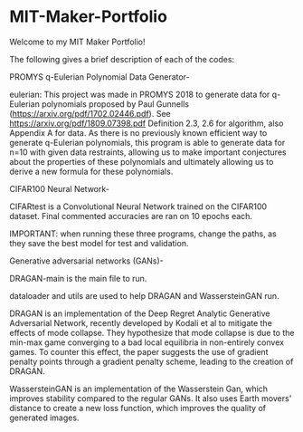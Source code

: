 # MIT-Maker-Portfolio

Welcome to my MIT Maker Portfolio!

The following gives a brief description of each of the codes:

PROMYS q-Eulerian Polynomial Data Generator-

eulerian: This project was made in PROMYS 2018 to generate data for q-Eulerian polynomials proposed by Paul Gunnells (https://arxiv.org/pdf/1702.02446.pdf). See https://arxiv.org/pdf/1809.07398.pdf Definition 2.3, 2.6 for algorithm, also Appendix A for data. As there is no previously known efficient way to generate q-Eulerian polynomials, this program is able to generate data for n=10 with given data restraints, allowing us to make important conjectures about the properties of these polynomials and ultimately allowing us to derive a new formula for these polynomials.

CIFAR100 Neural Network-

CIFARtest is a Convolutional Neural Network trained on the CIFAR100 dataset. Final commented accuracies are ran on 10 epochs each.

IMPORTANT: when running these three programs, change the paths, as they save the best model for test and validation.

Generative adversarial networks (GANs)-

DRAGAN-main is the main file to run. 

dataloader and utils are used to help DRAGAN and WassersteinGAN run.

DRAGAN is an implementation of the Deep Regret Analytic Generative Adversarial Network, recently developed by Kodali et al to mitigate the effects of mode collapse. They hypothesize that mode collapse is due to the min-max game converging to a bad local equilibria in non-entirely convex games. To counter this effect, the paper suggests the use of gradient penalty points through a gradient penalty scheme, leading to the creation of DRAGAN.

WassersteinGAN is an implementation of the Wasserstein Gan, which improves stability compared to the regular GANs. It also uses Earth movers' distance to create a new loss function, which improves the quality of generated images.
